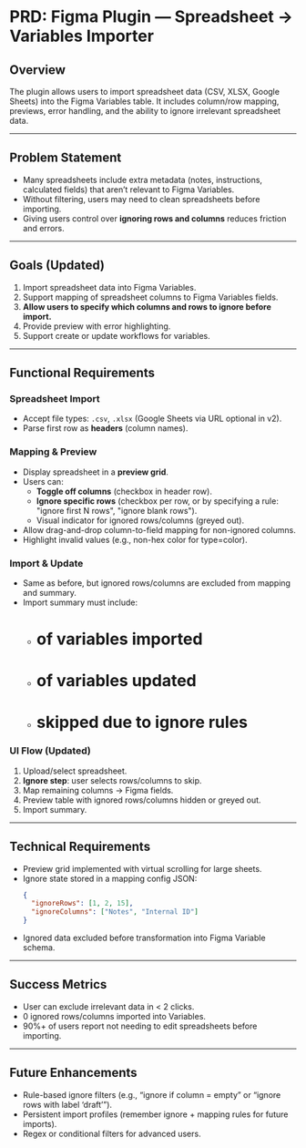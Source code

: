 # PRD: Figma Plugin — Spreadsheet → Variables Importer

## Overview
The plugin allows users to import spreadsheet data (CSV, XLSX, Google Sheets) into the Figma Variables table. It includes column/row mapping, previews, error handling, and the ability to ignore irrelevant spreadsheet data.  

---

## Problem Statement
- Many spreadsheets include extra metadata (notes, instructions, calculated fields) that aren’t relevant to Figma Variables.  
- Without filtering, users may need to clean spreadsheets before importing.  
- Giving users control over **ignoring rows and columns** reduces friction and errors.  

---

## Goals (Updated)
1. Import spreadsheet data into Figma Variables.  
2. Support mapping of spreadsheet columns to Figma Variables fields.  
3. **Allow users to specify which columns and rows to ignore before import.**  
4. Provide preview with error highlighting.  
5. Support create or update workflows for variables.  

---

## Functional Requirements  

### Spreadsheet Import
- Accept file types: `.csv`, `.xlsx` (Google Sheets via URL optional in v2).  
- Parse first row as **headers** (column names).  

### Mapping & Preview
- Display spreadsheet in a **preview grid**.  
- Users can:  
  - **Toggle off columns** (checkbox in header row).  
  - **Ignore specific rows** (checkbox per row, or by specifying a rule: "ignore first N rows", "ignore blank rows").  
  - Visual indicator for ignored rows/columns (greyed out).  
- Allow drag-and-drop column-to-field mapping for non-ignored columns.  
- Highlight invalid values (e.g., non-hex color for type=color).  

### Import & Update
- Same as before, but ignored rows/columns are excluded from mapping and summary.  
- Import summary must include:  
  - # of variables imported  
  - # of variables updated  
  - # skipped due to ignore rules  

### UI Flow (Updated)
1. Upload/select spreadsheet.  
2. **Ignore step**: user selects rows/columns to skip.  
3. Map remaining columns → Figma fields.  
4. Preview table with ignored rows/columns hidden or greyed out.  
5. Import summary.  

---

## Technical Requirements
- Preview grid implemented with virtual scrolling for large sheets.  
- Ignore state stored in a mapping config JSON:  
  ```json
  {
    "ignoreRows": [1, 2, 15],
    "ignoreColumns": ["Notes", "Internal ID"]
  }
  ```  
- Ignored data excluded before transformation into Figma Variable schema.  

---

## Success Metrics
- User can exclude irrelevant data in < 2 clicks.  
- 0 ignored rows/columns imported into Variables.  
- 90%+ of users report not needing to edit spreadsheets before importing.  

---

## Future Enhancements
- Rule-based ignore filters (e.g., “ignore if column = empty” or “ignore rows with label ‘draft’”).  
- Persistent import profiles (remember ignore + mapping rules for future imports).  
- Regex or conditional filters for advanced users.  
